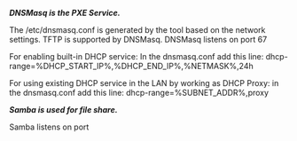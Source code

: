
***DNSMasq is the PXE Service.***

The /etc/dnsmasq.conf is generated by the tool based on the network settings.
TFTP is supported by DNSMasq.
DNSMasq listens on port 67

For enabling built-in DHCP service:
In the dnsmasq.conf add this line:
dhcp-range=%DHCP_START_IP%,%DHCP_END_IP%,%NETMASK%,24h

For using existing DHCP service in the LAN by working as DHCP Proxy:
in the dnsmasq.conf add this line:
dhcp-range=%SUBNET_ADDR%,proxy



***Samba is used for file share.***

Samba listens on port 
